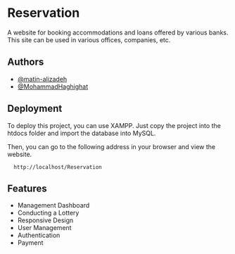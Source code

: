
# Reservation

A website for booking accommodations and loans offered by various banks. This site can be used in various offices, companies, etc.


## Authors

- [@matin-alizadeh](https://www.github.com/matin-alizadeh)
- [@MohammadHaghighat](https://www.github.com/MohammadHaghighat)


## Deployment

To deploy this project, you can use XAMPP. Just copy the project into the htdocs folder and import the database into MySQL.

Then, you can go to the following address in your browser and view the website.

```
  http://localhost/Reservation
```


## Features

- Management Dashboard
- Conducting a Lottery
- Responsive Design
- User Management
- Authentication
- Payment


